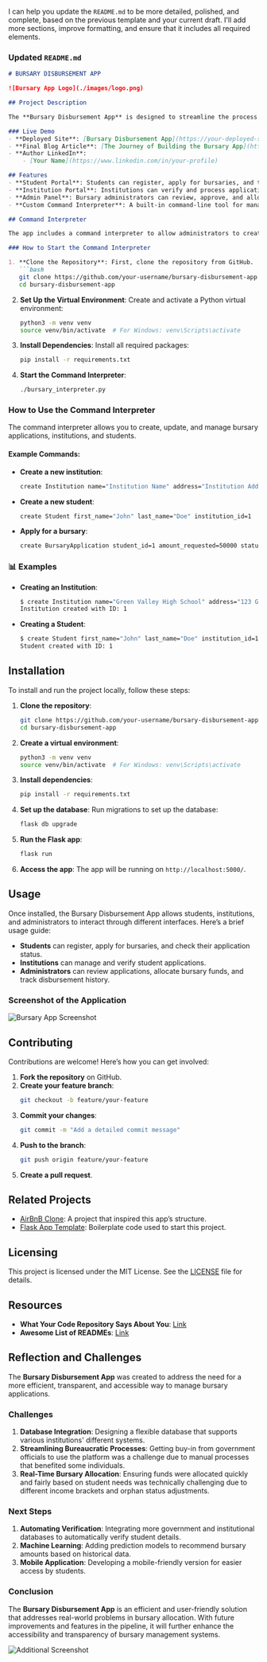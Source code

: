 I can help you update the `README.md` to be more detailed, polished, and complete, based on the previous template and your current draft. I'll add more sections, improve formatting, and ensure that it includes all required elements.

### Updated `README.md`

```markdown
# BURSARY DISBURSEMENT APP

![Bursary App Logo](./images/logo.png)

## Project Description

The **Bursary Disbursement App** is designed to streamline the process of disbursing bursaries to eligible students from various institutions. The app facilitates the management of bursary applications, making the process more efficient, transparent, and accessible. Students can apply for financial aid, institutions can process applications, and administrators can easily manage the distribution of funds through a centralized system.

### Live Demo
- **Deployed Site**: [Bursary Disbursement App](https://your-deployed-site-link.com)
- **Final Blog Article**: [The Journey of Building the Bursary App](https://your-blog-link.com)
- **Author LinkedIn**: 
    - [Your Name](https://www.linkedin.com/in/your-profile)

## Features
- **Student Portal**: Students can register, apply for bursaries, and track their applications.
- **Institution Portal**: Institutions can verify and process applications.
- **Admin Panel**: Bursary administrators can review, approve, and allocate funds.
- **Custom Command Interpreter**: A built-in command-line tool for managing bursary applications, institutions, and students.

## Command Interpreter

The app includes a command interpreter to allow administrators to create, update, and manage bursary-related data directly via the console.

### How to Start the Command Interpreter

1. **Clone the Repository**: First, clone the repository from GitHub.
   ```bash
   git clone https://github.com/your-username/bursary-disbursement-app.git
   cd bursary-disbursement-app
   ```

2. **Set Up the Virtual Environment**:
   Create and activate a Python virtual environment:
   ```bash
   python3 -m venv venv
   source venv/bin/activate  # For Windows: venv\Scripts\activate
   ```

3. **Install Dependencies**:
   Install all required packages:
   ```bash
   pip install -r requirements.txt
   ```

4. **Start the Command Interpreter**:
   ```bash
   ./bursary_interpreter.py
   ```

### How to Use the Command Interpreter

The command interpreter allows you to create, update, and manage bursary applications, institutions, and students.

#### Example Commands:

- **Create a new institution**:
   ```bash
   create Institution name="Institution Name" address="Institution Address" contact="Contact Info"
   ```

- **Create a new student**:
   ```bash
   create Student first_name="John" last_name="Doe" institution_id=1
   ```

- **Apply for a bursary**:
   ```bash
   create BursaryApplication student_id=1 amount_requested=50000 status="Pending"
   ```

### 📊 Examples
- **Creating an Institution**:
   ```bash
   $ create Institution name="Green Valley High School" address="123 Green Valley Road" contact="0712345678"
   Institution created with ID: 1
   ```

- **Creating a Student**:
   ```bash
   $ create Student first_name="John" last_name="Doe" institution_id=1
   Student created with ID: 1
   ```

## Installation

To install and run the project locally, follow these steps:

1. **Clone the repository**:
   ```bash
   git clone https://github.com/your-username/bursary-disbursement-app.git
   cd bursary-disbursement-app
   ```

2. **Create a virtual environment**:
   ```bash
   python3 -m venv venv
   source venv/bin/activate  # For Windows: venv\Scripts\activate
   ```

3. **Install dependencies**:
   ```bash
   pip install -r requirements.txt
   ```

4. **Set up the database**:
   Run migrations to set up the database:
   ```bash
   flask db upgrade
   ```

5. **Run the Flask app**:
   ```bash
   flask run
   ```

6. **Access the app**:
   The app will be running on `http://localhost:5000/`.

## Usage

Once installed, the Bursary Disbursement App allows students, institutions, and administrators to interact through different interfaces. Here’s a brief usage guide:

- **Students** can register, apply for bursaries, and check their application status.
- **Institutions** can manage and verify student applications.
- **Administrators** can review applications, allocate bursary funds, and track disbursement history.

### Screenshot of the Application

![Bursary App Screenshot](./images/screenshot.png)

## Contributing

Contributions are welcome! Here’s how you can get involved:

1. **Fork the repository** on GitHub.
2. **Create your feature branch**: 
   ```bash
   git checkout -b feature/your-feature
   ```
3. **Commit your changes**: 
   ```bash
   git commit -m "Add a detailed commit message"
   ```
4. **Push to the branch**: 
   ```bash
   git push origin feature/your-feature
   ```
5. **Create a pull request**.

## Related Projects

- [AirBnB Clone](https://github.com/yourusername/AirBnB_clone): A project that inspired this app’s structure.
- [Flask App Template](https://github.com/yourusername/Flask_Template): Boilerplate code used to start this project.

## Licensing

This project is licensed under the MIT License. See the [LICENSE](./LICENSE) file for details.

## Resources

- **What Your Code Repository Says About You**: [Link](https://example.com)
- **Awesome List of READMEs**: [Link](https://example.com)

## Reflection and Challenges

The **Bursary Disbursement App** was created to address the need for a more efficient, transparent, and accessible way to manage bursary applications. 

### Challenges
1. **Database Integration**: Designing a flexible database that supports various institutions' different systems.
2. **Streamlining Bureaucratic Processes**: Getting buy-in from government officials to use the platform was a challenge due to manual processes that benefited some individuals.
3. **Real-Time Bursary Allocation**: Ensuring funds were allocated quickly and fairly based on student needs was technically challenging due to different income brackets and orphan status adjustments.

### Next Steps
1. **Automating Verification**: Integrating more government and institutional databases to automatically verify student details.
2. **Machine Learning**: Adding prediction models to recommend bursary amounts based on historical data.
3. **Mobile Application**: Developing a mobile-friendly version for easier access by students.

### Conclusion

The **Bursary Disbursement App** is an efficient and user-friendly solution that addresses real-world problems in bursary allocation. With future improvements and features in the pipeline, it will further enhance the accessibility and transparency of bursary management systems.

![Additional Screenshot](./images/additional-screenshot.png)
```
